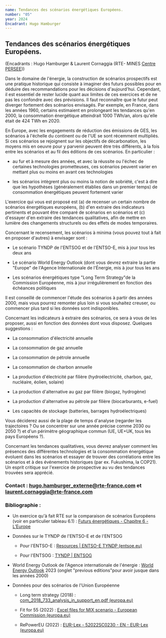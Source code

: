 ```yaml
---
name: Tendances des scénarios énergétiques Européens.
number: "05"
year: 2024
Encadrant: Hugo Hamburger
---
```


## Tendances des scénarios énergétiques Européens.

(Encadrants : Hugo Hamburger & Laurent Cornaggia (RTE- MINES [Centre PERSEE](https://www.minesparis.psl.eu/recherche/18-centres-de-recherche-5-domaines-disciplinaires/energetiques-et-procedes/le-centre-persee/)))

Dans le domaine de l\'énergie, la construction de scénarios prospectifs
est une pratique historique qui consiste à imaginer des futurs possibles
pour en déduire des recommandations pour les décisions d\'aujourd\'hui.
Cependant, il est essentiel de rester lucide quant aux limites de ces
exercices et de ne pas les confondre avec des prévisions. Il faut
reconnaître que le futur peut diverger fortement des scénarios
envisagés. Par exemple, en France, dans les années 1960, certains
estimaient en prolongeant les tendances qu'en 2000, la consommation
énergétique atteindrait 1000 TWh/an, alors qu\'elle était de 424 TWh en
2020.

En Europe, avec les engagements de réduction des émissions de GES, les
scénarios à l'échelle du continent ou de l'UE se sont récemment
multipliés. Si ces scénarios se rejoignent sur les objectifs de
décarbonation, les moyens mis en oeuvre pour y parvenir peuvent être
très différents, à la fois entre les scénarios et au fil des éditions de
ces scénarios. En particulier :

-   au fur et à mesure des années, et avec la réussite ou l'échec de
    certaines technologies prometteuses, ces scénarios peuvent varier en
    mettant plus ou moins en avant ces technologies

-   les scénarios intègrent plus ou moins la notion de sobriété, c'est à
    dire que les hypothèses (généralement établies dans un premier
    temps) de consommation énergétiques peuvent fortement varier

L'exercice qui vous est proposé est (a) de recenser un certain nombre de
scénarios énergétiques européens, (b) d'en extraire des indicateurs
pertinents et pouvant être comparé de scénarios en scénarios et (c)
d'essayer d'en extraire des tendances qualitatives, afin de mettre en
lumière des changements structurels ou des effets de modes temporaires.

Concernant le recensement, les scénarios à minima (vous pouvez tout à
fait en proposer d'autres) à envisager sont :

-   Le scénario TYNDP de l'ENTSOG et de l'ENTSO-E, mis à jour tous les
    deux ans

-   Le scénario World Energy Outlook (dont vous devrez extraire la
    partie "Europe" de l'Agence Internationale de l\'Énergie, mis à jour
    tous les ans

-   Les scénarios énergétiques type "Long Term Strategy"de la Commission
    Européenne, mis à jour irrégulièrement en fonction des échéances
    politiques

Il est conseillé de commencer l'étude des scénarios à partir des années
2000, mais vous pourrez remonter plus loin si vous souhaitez creuser, ou
commencer plus tard si les données sont indisponibles.

Concernant les indicateurs à extraire des scénarios, ce sera à vous de
les proposer, aussi en fonction des données dont vous disposez. Quelques
suggestions :

-   La consommation d'électricité annuelle

-   La consommation de gaz annuelle

-   La consommation de pétrole annuelle

-   La consommation de charbon annuelle

-   La production d'électricité par filière (hydroélectricité, charbon,
    gaz, nucléaire, éolien, solaire)

-   La production d'alternative au gaz par filière (biogaz, hydrogène)

-   La production d'alternative au pétrole par filière (biocarburants,
    e-fuel)

-   Les capacités de stockage (batteries, barrages hydroélectriques)

Vous déciderez aussi de la plage de temps d'analyse (regarder les
trajectoires ? Ou se concentrer sur une année précise comme 2030 ou 2050
?) et d'un périmètre géographique commun (UE, UE+UK, tous les pays
Européens ?).

Concernant les tendances qualitatives, vous devrez analyser comment les
présences des différentes technologies et la consommation énergétique
évoluent dans les scénarios et essayer de trouver des corrélations entre
les scénarios et à des événements historiques (par ex. Fukushima, la
COP21). Un esprit critique sur l'exercice de prospective au vu des
tendances trouvées sera apprécié.

### Contact : hugo.hamburger_externe@rte-france.com et laurent.cornaggia@rte-france.com

### Bibliographie :

-   Un exercice qu'à fait RTE sur la comparaison de scénarios Européens
    (voir en particulier tableau 6.1) : [Futurs énergétiques - Chapitre 6 - L’Europe](https://assets.rte-france.com/prod/public/2022-06/FE2050%20_Rapport%20complet_6_0.pdf)

-   Données sur le TYNDP de l'ENTSO-E et de l'ENTSOG

    -   Pour l'ENTSO-E : [Resources | ENTSO-E TYNDP (entsoe.eu)](https://tyndp.entsoe.eu/resources)

    -   Pour l'ENTSOG : [TYNDP | ENTSOG](https://www.entsog.eu/tyndp#entsog-ten-year-network-development-plan-2022)

-   World Energy Outlook de l'Agence internationale de l'énergie : [World Energy Outlook](https://www.iea.org/reports/world-energy-outlook-2023#previous-editions) 2023
    (onglet "previous editions"pour avoir jusque dans les années 2000)

-   Données pour des scénarios de l'Union Européenne

    -   Long term strategy (2018) : [com_2018_733_analysis_in_support_en.pdf (europa.eu)](https://climate.ec.europa.eu/system/files/2018-11/com_2018_733_analysis_in_support_en.pdf)


    -   Fit for 55 (2022) : [Excel files for MIX scenario - European Commission (europa.eu) ](https://energy.ec.europa.eu/publications/excel-files-mix-scenario_en)


    -   RePowerEU (2022) :  [EUR-Lex - 52022SC0230 - EN - EUR-Lex (europa.eu)](https://eur-lex.europa.eu/legal-content/EN/TXT/?uri=SWD%3A2022%3A230%3AFIN&qid=1653033922121)
